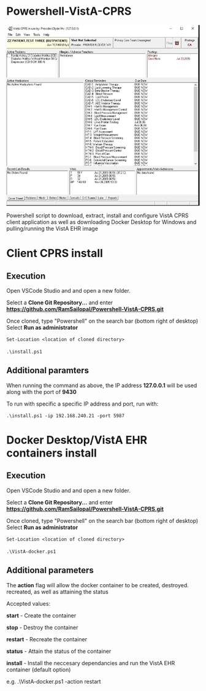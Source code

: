 # Powershell-VistA-CPRS

![Alt text](CPRS.JPG?raw=true "view")

Powershell script to download, extract, install and configure VistA CPRS client application as well as downloading Docker Desktop for Windows and pulling/running the VistA EHR image

# Client CPRS install

## Execution

Open VSCode Studio and and open a new folder.

Select a **Clone Git Repository...** and enter **https://github.com/RamSailopal/Powershell-VistA-CPRS.git**

Once cloned, type "Powershell" on the search bar (bottom right of desktop) Select **Run as administrator**

    Set-Location <location of cloned directory>
    
    .\install.ps1
    
## Additional paramters

When running the command as above, the IP address **127.0.0.1** will be used along with the port of **9430**

To run with specific a specific IP address and port, run with:

    .\install.ps1 -ip 192.168.240.21 -port 5987

# Docker Desktop/VistA EHR containers install

## Execution

Open VSCode Studio and and open a new folder.

Select a **Clone Git Repository...** and enter **https://github.com/RamSailopal/Powershell-VistA-CPRS.git**

Once cloned, type "Powershell" on the search bar (bottom right of desktop) Select **Run as administrator**

    Set-Location <location of cloned directory>
    
    .\VistA-docker.ps1
    
## Additional parameters

The **action** flag will allow the docker container to be created, destroyed. recreated, as well as attaining the status

Accepted values:

**start** - Create the container

**stop** - Destroy the container

**restart** - Recreate the container

**status** - Attain the status of the container

**install** - Install the neccesary dependancies and run the VistA EHR container (default option)

e.g.
    .\VistA-docker.ps1 -action restart
